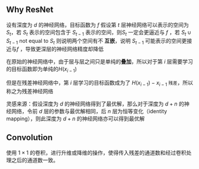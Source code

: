 ## Why ResNet

设有深度为 $d$ 的神经网络，目标函数为 $f$ 假设第 $t$ 层神经网络可以表示的空间为 $S_t$，若 $S_t$ 表示的空间包含于 $S_{t-1}$ 表示的空间，则$S_t$ 一定会更逼近与 $f$ ，若 $S_t \cup S_{t-1}$ not equal to $S_t$ 则说明两个空间有不 **互嵌**，说明 $S_{t-1}$ 可能表示的空间更接近与$f$ ，导致更深层的神经网络精度却降低

在原始的神经网络中，由于层与层之间只是单纯的**叠加**，所以对于第 $i$ 层需要学习的目标函数即为单纯的$H(x_{i-1})$ 

但是在残差神经网络中，第 $i$ 层学习的目标函数成为了 $H(x_{i-1}) - x_{i-1}$ `残差`，所以称之为残差神经网络

灵感来源：假设深度为 $d$ 的神经网络得到了最优解，那么对于深度为 $d + n$ 的神经网络，令前 $d$ 层的参数与最优解相同，后 $n$ 层为恒等变化（identity mapping），则此深度为 $d + n$ 的神经网络亦可以得到最优解
## Convolution

使用 $1 \times 1$ 的卷积，进行升维或降维的操作，使得传入残差的通道数和经过卷积处理之后的通道数一致。